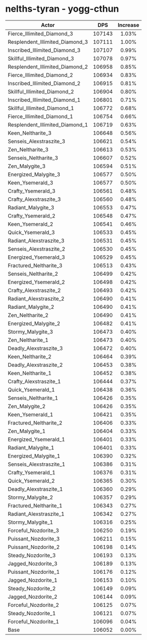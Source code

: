 # nelths-tyran - yogg-cthun
| Actor | DPS | Increase |
|---|:---:|:---:|
|Fierce_Illimited_Diamond_3|107143|1.03%|
|Resplendent_Illimited_Diamond_3|107111|1.00%|
|Inscribed_Illimited_Diamond_3|107107|0.99%|
|Skillful_Illimited_Diamond_3|107078|0.97%|
|Resplendent_Illimited_Diamond_2|106958|0.85%|
|Fierce_Illimited_Diamond_2|106934|0.83%|
|Inscribed_Illimited_Diamond_2|106915|0.81%|
|Skillful_Illimited_Diamond_2|106904|0.80%|
|Inscribed_Illimited_Diamond_1|106801|0.71%|
|Skillful_Illimited_Diamond_1|106772|0.68%|
|Fierce_Illimited_Diamond_1|106754|0.66%|
|Resplendent_Illimited_Diamond_1|106719|0.63%|
|Keen_Neltharite_3|106648|0.56%|
|Senseis_Alexstraszite_3|106621|0.54%|
|Zen_Neltharite_3|106613|0.53%|
|Senseis_Neltharite_3|106607|0.52%|
|Zen_Malygite_3|106594|0.51%|
|Energized_Malygite_3|106577|0.50%|
|Keen_Ysemerald_3|106577|0.50%|
|Crafty_Ysemerald_3|106561|0.48%|
|Crafty_Alexstraszite_3|106560|0.48%|
|Radiant_Malygite_3|106553|0.47%|
|Crafty_Ysemerald_2|106548|0.47%|
|Keen_Ysemerald_2|106541|0.46%|
|Quick_Ysemerald_3|106533|0.45%|
|Radiant_Alexstraszite_3|106531|0.45%|
|Senseis_Alexstraszite_2|106530|0.45%|
|Energized_Ysemerald_3|106529|0.45%|
|Fractured_Neltharite_3|106513|0.43%|
|Senseis_Neltharite_2|106499|0.42%|
|Energized_Ysemerald_2|106498|0.42%|
|Crafty_Alexstraszite_2|106493|0.42%|
|Radiant_Alexstraszite_2|106490|0.41%|
|Radiant_Malygite_2|106490|0.41%|
|Zen_Neltharite_2|106490|0.41%|
|Energized_Malygite_2|106482|0.41%|
|Stormy_Malygite_3|106473|0.40%|
|Zen_Neltharite_1|106473|0.40%|
|Deadly_Alexstraszite_3|106472|0.40%|
|Keen_Neltharite_2|106464|0.39%|
|Deadly_Alexstraszite_2|106453|0.38%|
|Keen_Neltharite_1|106452|0.38%|
|Crafty_Alexstraszite_1|106444|0.37%|
|Quick_Ysemerald_1|106438|0.36%|
|Senseis_Neltharite_1|106426|0.35%|
|Zen_Malygite_2|106426|0.35%|
|Keen_Ysemerald_1|106421|0.35%|
|Fractured_Neltharite_2|106406|0.33%|
|Zen_Malygite_1|106404|0.33%|
|Energized_Ysemerald_1|106401|0.33%|
|Radiant_Malygite_1|106401|0.33%|
|Energized_Malygite_1|106390|0.32%|
|Senseis_Alexstraszite_1|106386|0.31%|
|Crafty_Ysemerald_1|106376|0.31%|
|Quick_Ysemerald_2|106365|0.30%|
|Deadly_Alexstraszite_1|106360|0.29%|
|Stormy_Malygite_2|106357|0.29%|
|Fractured_Neltharite_1|106343|0.27%|
|Radiant_Alexstraszite_1|106342|0.27%|
|Stormy_Malygite_1|106316|0.25%|
|Forceful_Nozdorite_3|106250|0.19%|
|Puissant_Nozdorite_3|106211|0.15%|
|Puissant_Nozdorite_2|106198|0.14%|
|Steady_Nozdorite_3|106193|0.13%|
|Jagged_Nozdorite_3|106189|0.13%|
|Puissant_Nozdorite_1|106176|0.12%|
|Jagged_Nozdorite_1|106153|0.10%|
|Steady_Nozdorite_2|106149|0.09%|
|Jagged_Nozdorite_2|106144|0.09%|
|Forceful_Nozdorite_2|106125|0.07%|
|Steady_Nozdorite_1|106121|0.07%|
|Forceful_Nozdorite_1|106096|0.04%|
|Base|106052|0.00%|

